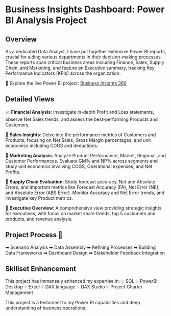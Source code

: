 # Business Insights Dashboard: Power BI Analysis Project

## Overview
As a dedicated Data Analyst, I have put together extensive Power BI reports, crucial for aiding various departments in their decision-making processes. These reports span critical business areas including Finance, Sales, Supply Chain, and Marketing, and feature an Executive summary, tracking Key Performance Indicators (KPIs) across the organization.

🔗 Explore the live Power BI project: [Business Insights 360](https://app.powerbi.com/groups/me/reports/3ca47dfa-2efc-43c0-93ce-d7f6d80bd537/ReportSection6b7f9720829a1d745700?experience=power-bi)

## Detailed Views
📈 **Financial Analysis**: Investigate in-depth Profit and Loss statements, observe Net Sales trends, and assess the best-performing Products and Customers.

💼 **Sales Insights**: Delve into the performance metrics of Customers and Products, focusing on Net Sales, Gross Margin percentages, and unit economics including COGS and deductions.

📣 **Marketing Analysis**: Analyze Product Performance, Market, Regional, and Customer Performances. Evaluate GM% and NP% across segments and study unit economics involving COGS, Operational expenses, and Net Profits.

🚚 **Supply Chain Evaluation**: Study forecast accuracy, Net and Absolute Errors, and important metrics like Forecast Accuracy (FA), Net Error (NE), and Absolute Error (ABS Error). Monitor Accuracy and Net Error trends, and investigate key Product metrics.

🤵 **Executive Overview**: A comprehensive view providing strategic insights for executives, with focus on market share trends, top 5 customers and products, and revenue analysis.

## Project Process 🚀
➡ Scenario Analysis
➡ Data Assembly
➡ Refining Processes
➡ Building Data Frameworks
➡ Dashboard Design
➡ Stakeholder Feedback Integration

## Skillset Enhancement
This project has immensely enhanced my expertise in:
💡 SQL
💡 PowerBI Desktop
💡 Excel
💡 DAX language
💡 DAX Studio
💡 Project Charter Management

This project is a testament to my Power BI capabilities and deep understanding of business operations.
